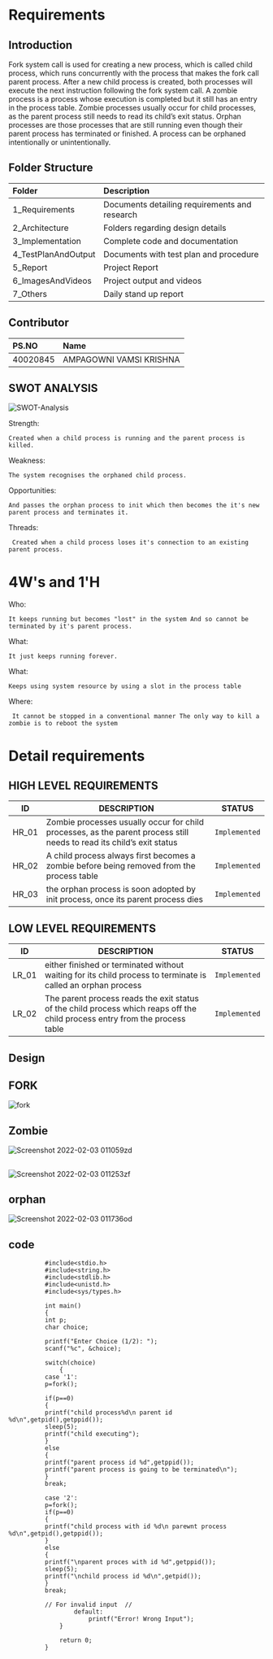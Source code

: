 
# Requirements
## Introduction
 Fork system call is used for creating a new process, which is called child process, which runs concurrently with the process that makes the fork call parent process. After a new child process is created, both processes will execute the next instruction following the fork system call. A zombie process is a process whose execution is completed but it still has an entry in the process table. Zombie processes usually occur for child processes, as the parent process still needs to read its child’s exit status. Orphan processes are those processes that are still running even though their parent process has terminated or finished. A process can be orphaned intentionally or unintentionally.
 
 ## Folder Structure

| Folder              | Description                                   |
| :------------------ | :-------------------------------------------- |
| 1_Requirements      | Documents detailing requirements and research |
| 2_Architecture      | Folders regarding design details              |
| 3_Implementation    | Complete code and documentation               |
| 4_TestPlanAndOutput | Documents with test plan and procedure        |
| 5_Report            | Project Report                                |
| 6_ImagesAndVideos   | Project output and videos                     |
| 7_Others            | Daily stand up report                         |

 ## Contributor

| PS.NO               | Name                                   |
| :------------------ | :-------------------------------------------- |
| 40020845            | AMPAGOWNI VAMSI KRISHNA |

## SWOT ANALYSIS
![SWOT-Analysis](https://user-images.githubusercontent.com/94233420/152287322-2c01d17b-62f4-42d7-8dd9-3599356a15f5.jpg)

Strength:

    Created when a child process is running and the parent process is killed. 

Weakness:

    The system recognises the orphaned child process.

Opportunities:

    And passes the orphan process to init which then becomes the it's new parent process and terminates it.

Threads:

     Created when a child process loses it's connection to an existing parent process.
    

# 4W&#39;s and 1&#39;H
Who:

    It keeps running but becomes "lost" in the system And so cannot be terminated by it's parent process.

What:

    It just keeps running forever.

What:

    Keeps using system resource by using a slot in the process table

Where:

     It cannot be stopped in a conventional manner The only way to kill a zombie is to reboot the system

# Detail requirements
## HIGH LEVEL REQUIREMENTS

|ID   |        DESCRIPTION    |       STATUS|
|----------------|-------------------------------|-----------------------------|
|HR_01       | Zombie processes usually occur for child processes, as the parent process still needs to read its child’s exit status|`Implemented`|
|HR_02       | A child process always first becomes a zombie before being removed from the process table|`Implemented`|
|HR_03      |  the orphan process is soon adopted by init process, once its parent process dies |`Implemented`|



## LOW LEVEL REQUIREMENTS

|ID   |        DESCRIPTION    |       STATUS|
|----------------|-------------------------------|-----------------------------|
|LR_01       | either finished or terminated without waiting for its child process to terminate is called an orphan process |`Implemented`|
|LR_02       | The parent process reads the exit status of the child process which reaps off the child process entry from the process table|`Implemented`|

## Design


## FORK
![fork](https://user-images.githubusercontent.com/94233420/152290985-54ddb61b-ddab-4aa7-a7db-8fb86305dd6c.png)

## Zombie
![Screenshot 2022-02-03 011059zd](https://user-images.githubusercontent.com/94233420/152225409-7817e307-0fa3-4dd6-8217-e67e0f5deb27.png)

## 

![Screenshot 2022-02-03 011253zf](https://user-images.githubusercontent.com/94233420/152225424-7f76d526-60a3-4562-81bf-a644e49c28e6.png)

## orphan 
![Screenshot 2022-02-03 011736od](https://user-images.githubusercontent.com/94233420/152226142-18fe8216-96f3-493c-9e66-422e46c09e3e.png)

## code
              #include<stdio.h>
              #include<string.h>
              #include<stdlib.h>
              #include<unistd.h>
              #include<sys/types.h>

              int main()
              {
              int p;
              char choice;

              printf("Enter Choice (1/2): ");
              scanf("%c", &choice);

              switch(choice)
                  {
              case '1':
              p=fork();

              if(p==0)
              {
              printf("child process%d\n parent id %d\n",getpid(),getppid());
              sleep(5);
              printf("child executing");
              }
              else
              {
              printf("parent process id %d",getppid());
              printf("parent process is going to be terminated\n");
              }
              break;

              case '2':
              p=fork();
              if(p==0)
              {
              printf("child process with id %d\n parewnt process %d\n",getpid(),getppid());
              }
              else
              {
              printf("\nparent proces with id %d",getppid());
              sleep(5);
              printf("\nchild process id %d\n",getpid());
              }            
              break;

              // For invalid input  //
                      default:
                          printf("Error! Wrong Input");
                  }

                  return 0;
              }
